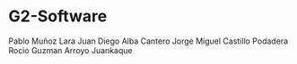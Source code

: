 # G2-Software
Pablo Muñoz Lara
Juan Diego Alba Cantero
Jorge Miguel Castillo Podadera
Rocio Guzman Arroyo
Juankaque